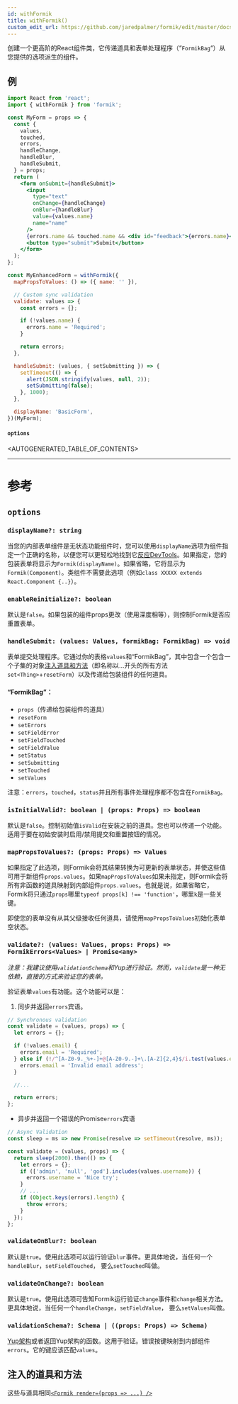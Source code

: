 ```yaml
---
id: withFormik
title: withFormik()
custom_edit_url: https://github.com/jaredpalmer/formik/edit/master/docs/api/withFormik.md
---
```

创建一个更高阶的React组件类，它传递道具和表单处理程序（“`FormikBag`“）从您提供的选项派生的组件。

## 例

```jsx
import React from 'react';
import { withFormik } from 'formik';

const MyForm = props => {
  const {
    values,
    touched,
    errors,
    handleChange,
    handleBlur,
    handleSubmit,
  } = props;
  return (
    <form onSubmit={handleSubmit}>
      <input
        type="text"
        onChange={handleChange}
        onBlur={handleBlur}
        value={values.name}
        name="name"
      />
      {errors.name && touched.name && <div id="feedback">{errors.name}</div>}
      <button type="submit">Submit</button>
    </form>
  );
};

const MyEnhancedForm = withFormik({
  mapPropsToValues: () => ({ name: '' }),

  // Custom sync validation
  validate: values => {
    const errors = {};

    if (!values.name) {
      errors.name = 'Required';
    }

    return errors;
  },

  handleSubmit: (values, { setSubmitting }) => {
    setTimeout(() => {
      alert(JSON.stringify(values, null, 2));
      setSubmitting(false);
    }, 1000);
  },

  displayName: 'BasicForm',
})(MyForm);
```

#### `options`

\<AUTOGENERATED_TABLE_OF_CONTENTS>

* * *

# 参考

## `options`

### `displayName?: string`

当您的内部表单组件是无状态功能组件时，您可以使用`displayName`选项为组件指定一个正确的名称，以便您可以更轻松地找到它[反应DevTools](https://chrome.google.com/webstore/detail/react-developer-tools/fmkadmapgofadopljbjfkapdkoienihi?hl=en)。如果指定，您的包装表单将显示为`Formik(displayName)`。如果省略，它将显示为`Formik(Component)`。类组件不需要此选项（例如`class XXXXX extends React.Component {..}`）。

### `enableReinitialize?: boolean`

默认是`false`。如果包装的组件props更改（使用深度相等），则控制Formik是否应重置表单。

### `handleSubmit: (values: Values, formikBag: FormikBag) => void`

表单提交处理程序。它通过你的表格`values`和“FormikBag”，其中包含一个包含一个子集的对象[注入道具和方法](#injected-props-and-methods)（即名称以...开头的所有方法`set<Thing>`+`resetForm`）以及传递给包装组件的任何道具。

#### “FormikBag”：

-   `props`（传递给包装组件的道具）
-   `resetForm`
-   `setErrors`
-   `setFieldError`
-   `setFieldTouched`
-   `setFieldValue`
-   `setStatus`
-   `setSubmitting`
-   `setTouched`
-   `setValues`

注意：`errors`，`touched`，`status`并且所有事件处理程序都不包含在`FormikBag`。

### `isInitialValid?: boolean | (props: Props) => boolean`

默认是`false`。控制初始值`isValid`在安装之前的道具。您也可以传递一个功能。适用于要在初始安装时启用/禁用提交和重置按钮的情况。

### `mapPropsToValues?: (props: Props) => Values`

如果指定了此选项，则Formik会将其结果转换为可更新的表单状态，并使这些值可用于新组件`props.values`。如果`mapPropsToValues`如果未指定，则Formik会将所有非函数的道具映射到内部组件`props.values`。也就是说，如果省略它，Formik将只通过`props`哪里`typeof props[k] !== 'function'`，哪里`k`是一些关键。

即使您的表单没有从其父级接收任何道具，请使用`mapPropsToValues`初始化表单空状态。

### `validate?: (values: Values, props: Props) => FormikErrors<Values> | Promise<any>`

*注意：我建议使用`validationSchema`和Yup进行验证。然而，`validate`是一种无依赖，直接的方式来验证您的表单。*

验证表单`values`有功能。这个功能可以是：

1.  同步并返回`errors`宾语。

```js
// Synchronous validation
const validate = (values, props) => {
  let errors = {};

  if (!values.email) {
    errors.email = 'Required';
  } else if (!/^[A-Z0-9._%+-]+@[A-Z0-9.-]+\.[A-Z]{2,4}$/i.test(values.email)) {
    errors.email = 'Invalid email address';
  }

  //...

  return errors;
};
```

-   异步并返回一个错误的Promise`errors`宾语

```js
// Async Validation
const sleep = ms => new Promise(resolve => setTimeout(resolve, ms));

const validate = (values, props) => {
  return sleep(2000).then(() => {
    let errors = {};
    if (['admin', 'null', 'god'].includes(values.username)) {
      errors.username = 'Nice try';
    }
    // ...
    if (Object.keys(errors).length) {
      throw errors;
    }
  });
};
```

### `validateOnBlur?: boolean`

默认是`true`。使用此选项可以运行验证`blur`事件。更具体地说，当任何一个`handleBlur`，`setFieldTouched`， 要么`setTouched`叫做。

### `validateOnChange?: boolean`

默认是`true`。使用此选项可告知Formik运行验证`change`事件和`change`相关方法。更具体地说，当任何一个`handleChange`，`setFieldValue`， 要么`setValues`叫做。

### `validationSchema?: Schema | ((props: Props) => Schema)`

[Yup架构](https://github.com/jquense/yup)或者返回Yup架构的函数。这用于验证。错误按键映射到内部组件`errors`。它的键应该匹配`values`。

## 注入的道具和方法

这些与道具相同[`<Formik render={props => ...} />`](api/formik.md#formik-render-methods-and-props)
